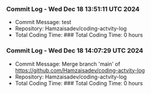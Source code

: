 ### Commit Log - Wed Dec 18 13:51:11 UTC 2024
- Commit Message: test
- Repository: Hamzaisadev/coding-actvity-log
- Total Coding Time: ### Total Coding Time: 0 hours
### Commit Log - Wed Dec 18 14:07:29 UTC 2024
- Commit Message: Merge branch 'main' of https://github.com/Hamzaisadev/coding-actvity-log
- Repository: Hamzaisadev/coding-actvity-log
- Total Coding Time: ### Total Coding Time: 0 hours
